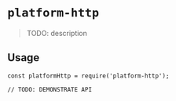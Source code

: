 # `platform-http`

> TODO: description

## Usage

```
const platformHttp = require('platform-http');

// TODO: DEMONSTRATE API
```
